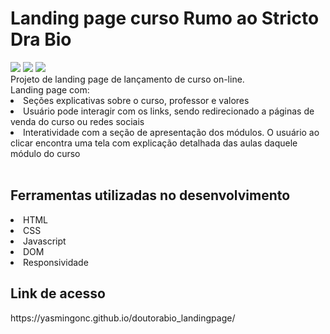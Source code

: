 # Landing page curso Rumo ao Stricto Dra Bio
<div>
 <img src="https://img.shields.io/badge/HTML-239120?style=for-the-badge&logo=html5&logoColor=white" target="_blank">
 <img src="https://img.shields.io/badge/CSS-239120?&style=for-the-badge&logo=css3&logoColor=white" target="_blank">
 <img src="https://img.shields.io/badge/JavaScript-F7DF1E?style=for-the-badge&logo=javascript&logoColor=black" target="_blank">
 </div>
 Projeto de landing page de lançamento de curso on-line.
 <br>
 Landing page com:
 <li>Seções explicativas sobre o curso, professor e valores</li>
 <li>Usuário pode interagir com os links, sendo redirecionado a páginas de venda do curso ou redes sociais</li>
 <li>Interatividade com a seção de apresentação dos módulos. O usuário ao clicar encontra uma tela com explicação detalhada das aulas daquele módulo do curso</li>
 <br>
 
<h2>Ferramentas utilizadas no desenvolvimento</h2>
<li>HTML</li>
<li>CSS</li>
<li>Javascript</li>
<li>DOM</li>
<li>Responsividade</li>

<h2>Link de acesso</h2>
https://yasmingonc.github.io/doutorabio_landingpage/

